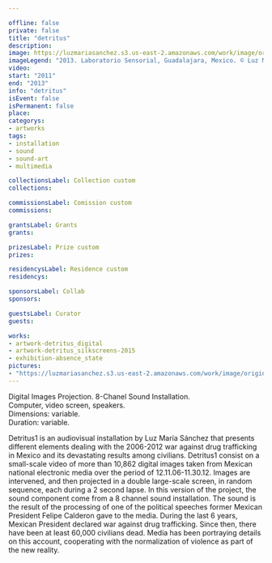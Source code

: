 ```yaml
---

offline: false
private: false
title: "detritus"
description:
image: https://luzmariasanchez.s3.us-east-2.amazonaws.com/work/image/original/detritus1_vi01.jpg
imageLegend: "2013. Laboratorio Sensorial, Guadalajara, Mexico. © Luz María Sánchez."
video:
start: "2011"
end: "2013"
info: "detritus"
isEvent: false
isPermanent: false
place:
categorys:
- artworks
tags:
- installation
- sound
- sound-art
- multimedia

collectionsLabel: Collection custom
collections:

commissionsLabel: Comission custom
commissions:

grantsLabel: Grants
grants:

prizesLabel: Prize custom
prizes:

residencysLabel: Residence custom
residencys:

sponsorsLabel: Collab
sponsors:

guestsLabel: Curator
guests:

works:
- artwork-detritus_digital
- artwork-detritus_silkscreens-2015
- exhibition-absence_state
pictures:
- "https://luzmariasanchez.s3.us-east-2.amazonaws.com/work/image/original/detritus1_vi01.jpg | 2013. Laboratorio Sensorial, Guadalajara, Mexico. © Luz María Sánchez."
---
```

Digital Images Projection. 8-Chanel Sound Installation. \
Computer, video screen, speakers. \
Dimensions: variable. \
Duration: variable.

Detritus1 is an audiovisual installation by Luz María Sánchez that presents different elements dealing with the 2006-2012 war against drug trafficking in Mexico and its devastating results among civilians. Detritus1 consist on a small-scale video of more than 10,862 digital images taken from Mexican national electronic media over the period of 12.11.06-11.30.12. Images are intervened, and then projected in a double large-scale screen, in random sequence, each during a 2 second lapse. In this version of the project, the sound component come from a 8 channel sound installation. The sound is the result of the processing of one of the political speeches former Mexican President Felipe Calderon gave to the media. During the last 6 years, Mexican President declared war against drug trafficking. Since then, there have been at least 60,000 civilians dead. Media has been portraying details on this account, cooperating with the normalization of violence as part of the new reality.

